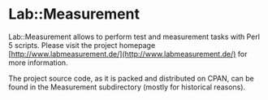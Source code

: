 # Lab::Measurement
Lab::Measurement allows to perform test and measurement tasks with Perl 5 scripts. Please visit the project homepage
[http://www.labmeasurement.de/](http://www.labmeasurement.de/) for more information.

The project source code, as it is packed and distributed on CPAN, can be found in the Measurement subdirectory (mostly for 
historical reasons).
